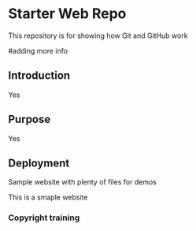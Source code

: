 # Starter Web Repo

This repository is for showing how Git and GitHub work

#adding more info

## Introduction
Yes

## Purpose
Yes
## Deployment
Sample website with plenty of files for demos

This is a smaple website

### Copyright training